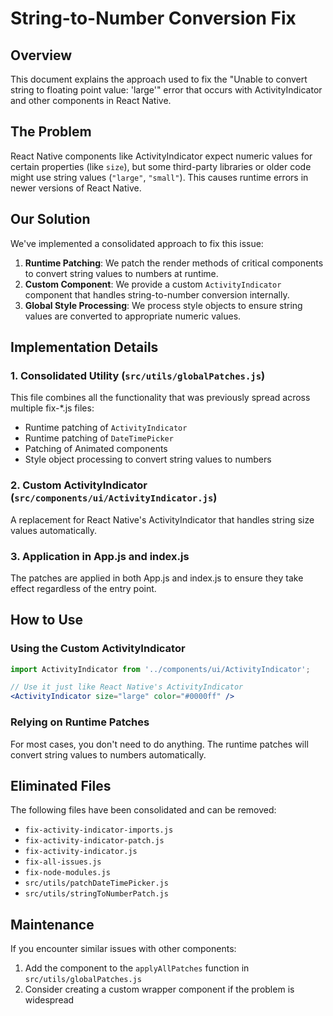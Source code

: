 # String-to-Number Conversion Fix

## Overview

This document explains the approach used to fix the "Unable to convert string to floating point value: 'large'" error that occurs with ActivityIndicator and other components in React Native.

## The Problem

React Native components like ActivityIndicator expect numeric values for certain properties (like `size`), but some third-party libraries or older code might use string values (`"large"`, `"small"`). This causes runtime errors in newer versions of React Native.

## Our Solution

We've implemented a consolidated approach to fix this issue:

1. **Runtime Patching**: We patch the render methods of critical components to convert string values to numbers at runtime.
2. **Custom Component**: We provide a custom `ActivityIndicator` component that handles string-to-number conversion internally.
3. **Global Style Processing**: We process style objects to ensure string values are converted to appropriate numeric values.

## Implementation Details

### 1. Consolidated Utility (`src/utils/globalPatches.js`)

This file combines all the functionality that was previously spread across multiple fix-*.js files:

- Runtime patching of `ActivityIndicator`
- Runtime patching of `DateTimePicker`
- Patching of Animated components
- Style object processing to convert string values to numbers

### 2. Custom ActivityIndicator (`src/components/ui/ActivityIndicator.js`)

A replacement for React Native's ActivityIndicator that handles string size values automatically.

### 3. Application in App.js and index.js

The patches are applied in both App.js and index.js to ensure they take effect regardless of the entry point.

## How to Use

### Using the Custom ActivityIndicator

```jsx
import ActivityIndicator from '../components/ui/ActivityIndicator';

// Use it just like React Native's ActivityIndicator
<ActivityIndicator size="large" color="#0000ff" />
```

### Relying on Runtime Patches

For most cases, you don't need to do anything. The runtime patches will convert string values to numbers automatically.

## Eliminated Files

The following files have been consolidated and can be removed:

- `fix-activity-indicator-imports.js`
- `fix-activity-indicator-patch.js`
- `fix-activity-indicator.js`
- `fix-all-issues.js`
- `fix-node-modules.js`
- `src/utils/patchDateTimePicker.js`
- `src/utils/stringToNumberPatch.js`

## Maintenance

If you encounter similar issues with other components:

1. Add the component to the `applyAllPatches` function in `src/utils/globalPatches.js`
2. Consider creating a custom wrapper component if the problem is widespread
